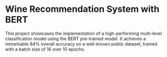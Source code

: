 # Wine Recommendation System with BERT

This project showcases the implementation of a high-performing multi-level classification model using the BERT pre-trained model. It achieves a remarkable 84% overall accuracy on a well-known public dataset, trained with a batch size of 16 over 10 epochs.
